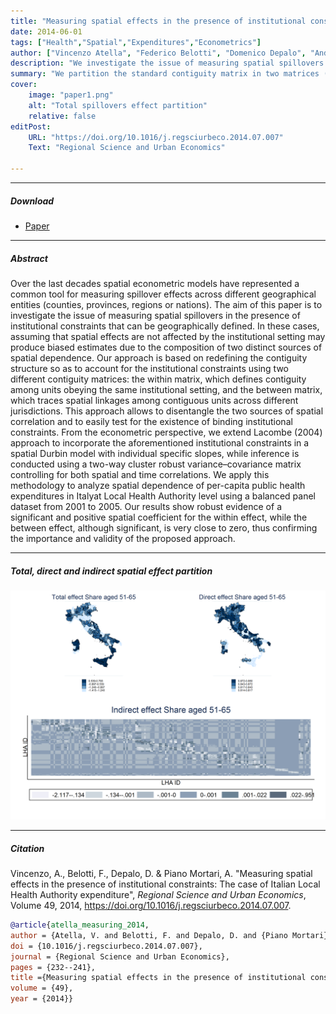 ```yaml
---
title: "Measuring spatial effects in the presence of institutional constraints: The case of Italian Local Health Authority expenditure"
date: 2014-06-01
tags: ["Health","Spatial","Expenditures","Econometrics"]
author: ["Vincenzo Atella", "Federico Belotti", "Domenico Depalo", "Andrea Piano Mortari"]
description: "We investigate the issue of measuring spatial spillovers in the presence of institutional constraints that can be geographically defined"
summary: "We partition the standard contiguity matrix in two matrices (within and between), disentangling the overall spatial effect and deriving testable implications. In the application we study expenditures from the Italian Local Health Authority using spatial panel"
cover:
    image: "paper1.png"
    alt: "Total spillovers effect partition"
    relative: false
editPost:
    URL: "https://doi.org/10.1016/j.regsciurbeco.2014.07.007"
    Text: "Regional Science and Urban Economics"

---
```


---

##### Download

+ [Paper](paper1.pdf)


---

##### Abstract

Over the last decades spatial econometric models have represented a common tool for measuring spillover effects across different geographical entities (counties, provinces, regions or nations). The aim of this paper is to investigate the issue of measuring spatial spillovers in the presence of institutional constraints that can be geographically defined. In these cases, assuming that spatial effects are not affected by the institutional setting may produce biased estimates due to the composition of two distinct sources of spatial dependence. Our approach is based on redefining the contiguity structure so as to account for the institutional constraints using two different contiguity matrices: the within matrix, which defines contiguity among units obeying the same institutional setting, and the between matrix, which traces spatial linkages among contiguous units across different jurisdictions. This approach allows to disentangle the two sources of spatial correlation and to easily test for the existence of binding institutional constraints. From the econometric perspective, we extend Lacombe (2004) approach to incorporate the aforementioned institutional constraints in a spatial Durbin model with individual specific slopes, while inference is conducted using a two-way cluster robust variance–covariance matrix controlling for both spatial and time correlations. We apply this methodology to analyze spatial dependence of per-capita public health expenditures in Italyat Local Health Authority level using a balanced panel dataset from 2001 to 2005. Our results show robust evidence of a significant and positive spatial coefficient for the within effect, while the between effect, although significant, is very close to zero, thus confirming the importance and validity of the proposed approach.

---

##### Total, direct and indirect spatial effect partition

![](paper1.png)

---

##### Citation

Vincenzo, A., Belotti, F., Depalo, D. & Piano Mortari, A. "Measuring spatial effects in the presence of institutional constraints: The case of Italian Local Health Authority expenditure", *Regional Science and Urban Economics*, Volume 49, 2014, https://doi.org/10.1016/j.regsciurbeco.2014.07.007.

```BibTeX
@article{atella_measuring_2014,
author = {Atella, V. and Belotti, F. and Depalo, D. and {Piano Mortari}, A.},
doi = {10.1016/j.regsciurbeco.2014.07.007},
journal = {Regional Science and Urban Economics},
pages = {232--241},
title ={Measuring spatial effects in the presence of institutional constraints: {The} case of {Italian} {Local} {Health} {Authority} expenditure},
volume = {49},
year = {2014}}
```

